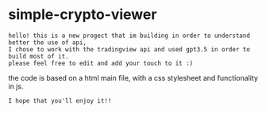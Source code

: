 # simple-crypto-viewer
~~~~~~~~~~~~~~~~~~~~~~~~~~~~~~~~~~~~~~~~~~~~~~~~~~~~~~~~~~~~~~~~~~~~~~~~~~~~~~~~~~~~~~~~~~~~~
hello! this is a new progect that im building in order to understand better the use of api,
I chose to work with the tradingview api and used gpt3.5 in order to build most of it.
please feel free to edit and add your touch to it :)
~~~~~~~~~~~~~~~~~~~~~~~~~~~~~~~~~~~~~~~~~~~~~~~~~~~~~~~~~~~~~~~~~~~~~~~~~~~~~~~~~~~~~~~~~~~~~
the code is based on a html main file, with a css stylesheet and functionality in js.
~~~~~~~~~~~~~~~~~~~~~~~~~~~~~~~~~~~~~~~~~~~~~~~~~~~~~~~~~~~~~~~~~~~~~~~~~~~~~~~~~~~~~~~~~~~~~
I hope that you'll enjoy it!!
